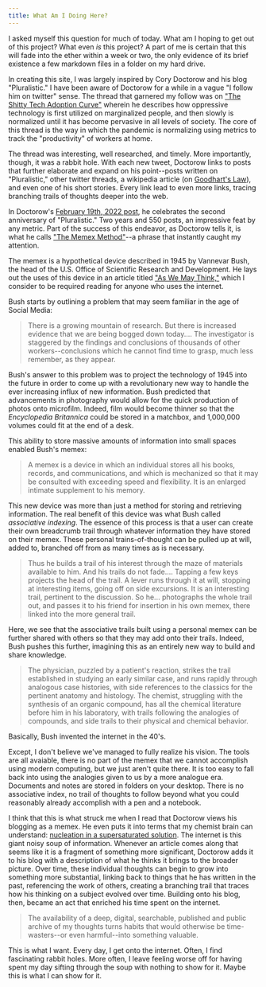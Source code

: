 ```yaml
---
title: What Am I Doing Here?
---
```


I asked myself this question for much of today. What am I hoping to get out of this project? What even _is_ this project? A part of me is certain that this will fade into the ether within a week or two, the only evidence of its brief existence a few markdown files in a folder on my hard drive. 

In creating this site, I was largely inspired by Cory Doctorow and his blog "Pluralistic." I have been aware of Doctorow for a while in a vague "I follow him on twitter" sense. The thread that garnered my follow was on ["The Shitty Tech Adoption Curve"](https://twitter.com/doctorow/status/1331633102762831873?lang=en) wherein he describes how oppressive technology is first utilized on marginalized people, and then slowly is normalized until it has become pervasive in all levels of society. The core of this thread is the way in which the pandemic is normalizing using metrics to track the "productivity" of workers at home. 

The thread was interesting, well researched, and timely. More importantly, though, it was a rabbit hole. With each new tweet, Doctorow links to posts that further elaborate and expand on his point--posts written on "Pluralistic," other twitter threads, a wikipedia article (on [Goodhart's Law](https://t.co/iHfCCpNSW1)), and even one of his short stories. Every link lead to even more links, tracing branching trails of thoughts deeper into the web. 

In Doctorow's [February 19th, 2022 post](https://pluralistic.net/2022/02/19/now-we-are-two/), he celebrates the second anniversary of "Pluralistic." Two years and 550 posts, an impressive feat by any metric. Part of the success of this endeavor, as Doctorow tells it, is what he calls ["The Memex Method"](https://doctorow.medium.com/the-memex-method-238c71f2fb46)--a phrase that instantly caught my attention.

The memex is a hypothetical device described in 1945 by Vannevar Bush, the head of the U.S. Office of Scientific Research and Development. He lays out the uses of this device in an article titled ["As We May Think,"](https://www.theatlantic.com/magazine/archive/1945/07/as-we-may-think/303881/) which I consider to be required reading for anyone who uses the internet. 

Bush starts by outlining a problem that may seem familiar in the age of Social Media:

> There is a growing mountain of research. But there is increased evidence that we are being bogged down today.... The investigator is staggered by the findings and conclusions of thousands of other workers--conclusions which he cannot find time to grasp, much less remember, as they appear. 

Bush's answer to this problem was to project the technology of 1945 into the future in order to come up with a revolutionary new way to handle the ever increasing influx of new information. Bush predicted that advancements in photography would allow for the quick production of photos onto microfilm. Indeed, film would become thinner so that the _Encyclopedia Britannica_ could be stored in a matchbox, and 1,000,000 volumes could fit at the end of a desk. 

This ability to store massive amounts of information into small spaces enabled Bush's memex:

> A memex is a device in which an individual stores all his books, records, and communications, and which is mechanized so that it may be consulted with exceeding speed and flexibility. It is an enlarged intimate supplement to his memory.

This new device was more than just a method for storing and retrieving information. The real benefit of this device was what Bush called _associative indexing_. The essence of this process is that a user can create their own breadcrumb trail through whatever information they have stored on their memex. These personal trains-of-thought can be pulled up at will, added to, branched off from as many times as is necessary. 

> Thus he builds a trail of his interest through the maze of materials available to him. And his trails do not fade.... Tapping a few keys projects the head of the trail. A lever runs through it at will, stopping at interesting items, going off on side excursions. It is an interesting trail, pertinent to the discussion. So he... photographs the whole trail out, and passes it to his friend for insertion in his own memex, there linked into the more general trail. 

Here, we see that the associative trails built using a personal memex can be further shared with others so that they may add onto their trails. Indeed, Bush pushes this further, imagining this as an entirely new way to build and share knowledge. 

> The physician, puzzled by a patient's reaction, strikes the trail established in studying an early similar case, and runs rapidly through analogous case histories, with side references to the classics for the pertinent anatomy and histology. The chemist, struggling with the synthesis of an organic compound, has all the chemical literature before him in his laboratory, with trails following the analogies of compounds, and side trails to their physical and chemical behavior. 

Basically, Bush invented the internet in the 40's. 

Except, I don't believe we've managed to fully realize his vision. The tools are all avaiable, there is no part of the memex that we cannot accomplish using modern computing, but we just aren't quite there. It is too easy to fall back into using the analogies given to us by a more analogue era. Documents and notes are stored in folders on your desktop. There is no associative index, no trail of thoughts to follow beyond what you could reasonably already accomplish with a pen and a notebook. 

I think that this is what struck me when I read that Doctorow views his blogging as a memex. He even puts it into terms that my chemist brain can understand: [nucleation in a supersaturated solution](https://doctorow.medium.com/the-memex-method-238c71f2fb46). The internet is this giant noisy soup of information. Whenever an article comes along that seems like it is a fragment of something more significant, Doctorow adds it to his blog with a description of what he thinks it brings to the broader picture. Over time, these individual thoughts can begin to grow into something more substantial, linking back to things that he has written in the past, referencing the work of others, creating a branching trail that traces how his thinking on a subject evolved over time. Building onto his blog, then, became an act that enriched his time spent on the internet. 

> The availability of a deep, digital, searchable, published and public archive of my thoughts turns habits that would otherwise be time-wasters--or even harmful--into something valuable. 

This is what I want. Every day, I get onto the internet. Often, I find fascinating rabbit holes. More often, I leave feeling worse off for having spent my day sifting through the soup with nothing to show for it. Maybe this is what I can show for it. 
